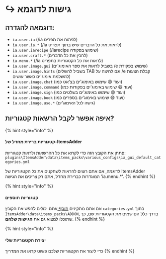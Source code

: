 # ↪ גישות לדוגמא

## דוגמאה להגדרה:

* `ia.user.ia` (/ia לפתוח את תפריט)
* `ia.user.ia.*` (/ia לראות את כל הדברים שיש בתוך תפריט)
* `ia.user.iarecipe` (/iarecipe שימוש בפקודה)
* `ia.user.craft.*` (להכין את כל הדברים)
* `ia.menu.*` (/ia לראות את כל הקטגוריות בתפריט)
* `ia.user.image.gui` (בשביל לראות את ספר האימוג'ים /e שימוש בפקודת)
* `ia.user.image.hints` (בשביל להשלים TAB וגם לחיצה על /e קבלת הצעות להשלמת אימוג'ים כאשר עושים)
* `ia.user.image.chat` (ועוד :smile: שימוש באימוג'ים בצ'אט כמו)
* `ia.user.image.command` (ועוד :smile: שימוש באימוג'ים בפקודות כמו)
* `ia.user.image.sign` (ועוד :smile: שימוש באימוג'ים בשלטים כמו)
* `ia.user.image.book` (ועוד :smile: שימוש באימוג'ים בספרים כמו)
* `ia.user.image.use.*` (גישה לכל האימוג'ים)

## איפה אפשר לקבל הרשאות קטגוריות?

{% hint style="info" %}
#### קטגוריות ברירת מחדל של-ItemsAdder

פתחן את הקובץ הזה כדי לקרוא את כל ההרשאות ולראות קטגוריות: `plugins\ItemsAdder\data\items_packs\various_configs\ia_gui_default_categories.yml`

לדוגמה, אם אתם רוצים להראות לשחקנים את כל הקטגוריות של ItemsAdder המוגדרות כברירת מחדל, אתם רק צריכים את הגישה 'ia.menu.\*'.
{% endhint %}

{% hint style="info" %}
#### קטגוריות תוספים

אם אתם מתקינים [תוסף ](https://addons.plugin.ga/itemsadder/)אתם יכולים לחפש את הקובץ `categories.yml` בתוך `ItemsAdder\data\items_packs\ADDON`, בדרך כלל הם שמים את הקטגוריות שם, כך שתוכלו למצוא גם את **הגישות שלהם**.
{% endhint %}

{% hint style="info" %}
#### יצירת הקטגוריות שלי

כדי ליצור את הקטגוריות שלכם פשוט קראו את המדריך
{% endhint %}
